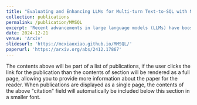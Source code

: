 ```yaml
---
title: "Evaluating and Enhancing LLMs for Multi-turn Text-to-SQL with Multiple Question Types"
collection: publications
permalink: /publication/MMSQL
excerpt: 'Recent advancements in large language models (LLMs) have boosted text-to-SQL systems, but many miss the mark on handling real-world conversations. This can lead to issues with tricky questions that SQL alone can't solve. To tackle this, we created MMSQL, a test suite that checks how well LLMs handle different question types and multi-turn chats. We tested popular LLMs and found what affects their performance. Plus, we developed a multi-agent system to better identify question types and choose the right strategies. Our experiments show this enhances model’s ability to navigate the complexities of conversational dynamics.'
date: 2024-12-21
venue: 'Arxiv'
slidesurl: 'https://mcxiaoxiao.github.io/MMSQL/'
paperurl: 'https://arxiv.org/abs/2412.17867'
---
```


The contents above will be part of a list of publications, if the user clicks the link for the publication than the contents of section will be rendered as a full page, allowing you to provide more information about the paper for the reader. When publications are displayed as a single page, the contents of the above "citation" field will automatically be included below this section in a smaller font.